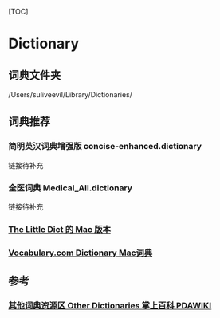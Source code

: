 [TOC]



# Dictionary

## 词典文件夹

/Users/suliveevil/Library/Dictionaries/

## 词典推荐

### 简明英汉词典增强版 concise-enhanced.dictionary

链接待补充

### 全医词典 Medical_All.dictionary

链接待补充

### [The Little Dict 的 Mac 版本](https://www.pdawiki.com/forum/forum.php?mod=viewthread&tid=32169)

### [Vocabulary.com Dictionary Mac词典](https://www.pdawiki.com/forum/forum.php?mod=viewthread&tid=32178)

## 参考

### [其他词典资源区 Other Dictionaries 掌上百科 PDAWIKI](https://www.pdawiki.com/forum/forum.php?mod=forumdisplay&fid=106)

